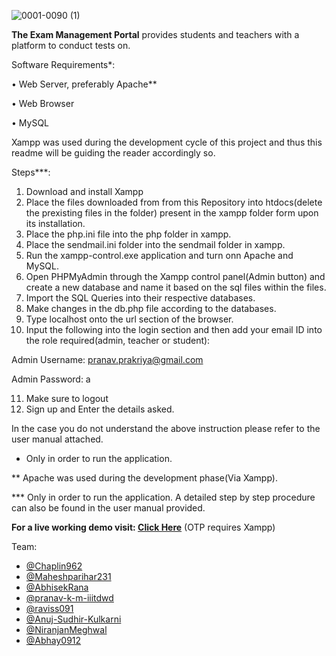 ![0001-0090 (1)](https://user-images.githubusercontent.com/66675021/116770555-77e5d500-aa62-11eb-8b0c-864ff008713f.gif)

**The Exam Management Portal** provides students and teachers with a platform to conduct tests on.

Software Requirements*:

•	Web Server, preferably Apache**

• Web Browser

• MySQL

Xampp was used during the development cycle of this project and thus this readme will be guiding the reader accordingly so.

Steps***:
1. Download and install Xampp
2. Place the files downloaded from from this Repository into htdocs(delete the prexisting files in the folder) present in the xampp folder form upon its installation.
3. Place the php.ini file into the php folder in xampp.
4. Place the sendmail.ini folder into the sendmail folder in xampp.
5. Run the xampp-control.exe application and turn onn Apache and MySQL.
6. Open PHPMyAdmin through the Xampp control panel(Admin button) and create a new database and name it based on the sql files within the files.
7. Import the SQL Queries into their respective databases.
8. Make changes in the db.php file according to the databases.
9. Type localhost onto the url section of the browser.
10. Input the following into the login section and then add your email ID into the role required(admin, teacher or student):

Admin Username: pranav.prakriya@gmail.com

Admin Password: a

11. Make sure to logout
12. Sign up and Enter the details asked.

In the case you do not understand the above instruction please refer to the user manual attached.

* Only in order to run the application.

** Apache was used during the development phase(Via Xampp).

*** Only in order to run the application. A detailed step by step procedure can also be found in the user manual provided.


**For a live working demo visit: [Click Here](https://examsystememp.herokuapp.com)**                  (OTP requires Xampp)

Team:
- [@Chaplin962](https://github.com/Chaplin962)
- [@Maheshparihar231](https://github.com/Maheshparihar231)
- [@AbhisekRana](https://github.com/AbhisekRana)
- [@pranav-k-m-iiitdwd](https://github.com/pranav-k-m-iiitdwd)
- [@raviss091](https://github.com/raviss091)
- [@Anuj-Sudhir-Kulkarni](https://github.com/Anuj-Sudhir-Kulkarni)
- [@NiranjanMeghwal](https://github.com/NiranjanMeghwal)
- [@Abhay0912](https://github.com/Abhay0912)
